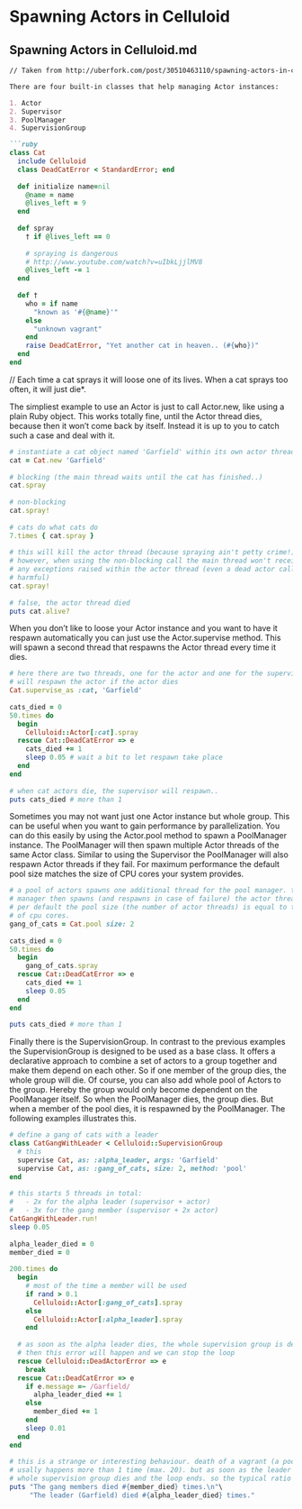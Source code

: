 # Spawning Actors in Celluloid

## Spawning Actors in Celluloid.md

```markdown
// Taken from http://uberfork.com/post/30510463110/spawning-actors-in-celluloid

There are four built-in classes that help managing Actor instances:

1. Actor
2. Supervisor
3. PoolManager
4. SupervisionGroup

```ruby
class Cat
  include Celluloid
  class DeadCatError < StandardError; end
 
  def initialize name=nil
    @name = name
    @lives_left = 9
  end
  
  def spray
    † if @lives_left == 0
 
    # spraying is dangerous
    # http://www.youtube.com/watch?v=uIbkLjjlMV8 
    @lives_left -= 1
  end
 
  def †
    who = if name
      "known as '#{@name}'"
    else
      "unknown vagrant"
    end
    raise DeadCatError, "Yet another cat in heaven.. (#{who})"
  end
end
```

// Each time a cat sprays it will loose one of its lives. When a cat sprays too often, it will just die*.

The simpliest example to use an Actor is just to call Actor.new, like using a plain Ruby object. This works totally fine, until the Actor thread dies, because then it won’t come back by itself. Instead it is up to you to catch such a case and deal with it.

```ruby
# instantiate a cat object named 'Garfield' within its own actor thread
cat = Cat.new 'Garfield'
 
# blocking (the main thread waits until the cat has finished..)
cat.spray
 
# non-blocking
cat.spray!
 
# cats do what cats do
7.times { cat.spray } 
 
# this will kill the actor thread (because spraying ain't petty crime!)
# however, when using the non-blocking call the main thread won't receive
# any exceptions raised within the actor thread (even a dead actor call is not
# harmful)
cat.spray!
 
# false, the actor thread died
puts cat.alive?
```

When you don’t like to loose your Actor instance and you want to have it respawn automatically you can just use the Actor.supervise method. This will spawn a second thread that respawns the Actor thread every time it dies.

```ruby
# here there are two threads, one for the actor and one for the supervisor, that
# will respawn the actor if the actor dies
Cat.supervise_as :cat, 'Garfield'
 
cats_died = 0
50.times do
  begin
    Celluloid::Actor[:cat].spray
  rescue Cat::DeadCatError => e
    cats_died += 1
    sleep 0.05 # wait a bit to let respawn take place
  end
end
 
# when cat actors die, the supervisor will respawn..
puts cats_died # more than 1
```

Sometimes you may not want just one Actor instance but whole group. This can be useful when you want to gain performance by parallelization. You can do this easily by using the Actor.pool method to spawn a PoolManager instance. The PoolManager will then spawn multiple Actor threads of the same Actor class.  Similar to using the Supervisor the PoolManager will also respawn Actor threads if they fail. For maximum performance the default pool size matches the size of CPU cores your system provides. 

```ruby
# a pool of actors spawns one additional thread for the pool manager. the pool
# manager then spawns (and respawns in case of failure) the actor threads.
# per default the pool size (the number of actor threads) is equal to the number
# of cpu cores.
gang_of_cats = Cat.pool size: 2
 
cats_died = 0
50.times do
  begin
    gang_of_cats.spray
  rescue Cat::DeadCatError => e
    cats_died += 1
    sleep 0.05
  end
end
 
puts cats_died # more than 1
```

Finally there is the SupervisionGroup. In contrast to the previous examples the SupervisionGroup is designed to be used as a base class. It offers a declarative approach to combine a set of actors to a group together and make them depend on each other. So if one member of the group dies, the whole group will die. Of course, you can also add whole pool of Actors to the group. Hereby the group would only become dependent on the PoolManager itself. So when the PoolManager dies, the group dies. But when a member of the pool dies, it is respawned by the PoolManager. The following examples illustrates this.

```ruby
# define a gang of cats with a leader
class CatGangWithLeader < Celluloid::SupervisionGroup
  # this
  supervise Cat, as: :alpha_leader, args: 'Garfield'
  supervise Cat, as: :gang_of_cats, size: 2, method: 'pool'
end
 
# this starts 5 threads in total:
#   - 2x for the alpha leader (supervisor + actor)
#   - 3x for the gang member (supervisor + 2x actor)
CatGangWithLeader.run!
sleep 0.05
 
alpha_leader_died = 0
member_died = 0
 
200.times do
  begin
    # most of the time a member will be used
    if rand > 0.1
      Celluloid::Actor[:gang_of_cats].spray
    else
      Celluloid::Actor[:alpha_leader].spray
    end
 
  # as soon as the alpha leader dies, the whole supervision group is dead
  # then this error will happen and we can stop the loop
  rescue Celluloid::DeadActorError => e
    break
  rescue Cat::DeadCatError => e
    if e.message =~ /Garfield/
      alpha_leader_died += 1
    else
      member_died += 1
    end
    sleep 0.01
  end
end
 
# this is a strange or interesting behaviour. death of a vagrant (a pool member)
# usally happens more than 1 time (max. 20). but as soon as the leader dies, the 
# whole supervision group dies and the loop ends. so the typical ratio is 9:1.
puts "The gang members died #{member_died} times.\n"\
     "The leader (Garfield) died #{alpha_leader_died} times."
```
```

